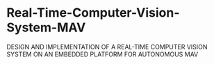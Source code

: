 # Real-Time-Computer-Vision-System-MAV
DESIGN AND IMPLEMENTATION OF A REAL-TIME COMPUTER VISION SYSTEM ON AN EMBEDDED PLATFORM FOR AUTONOMOUS MAV
